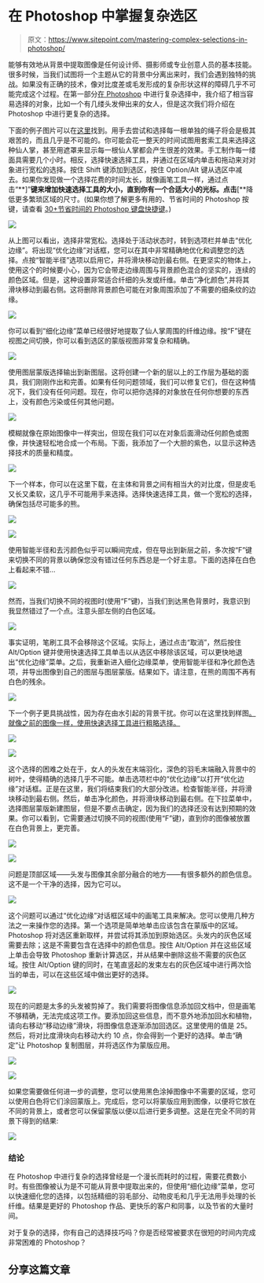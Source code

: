 # 在 Photoshop 中掌握复杂选区

> 原文：<https://www.sitepoint.com/mastering-complex-selections-in-photoshop/>

能够有效地从背景中提取图像是任何设计师、摄影师或专业创意人员的基本技能。很多时候，当我们试图将一个主题从它的背景中分离出来时，我们会遇到独特的挑战。如果没有正确的技术，像对比度差或毛发形成的复杂形状这样的障碍几乎不可能完成这个过程。在第一部分[在 Photoshop](https://www.sitepoint.com/making-complex-selections-in-photoshop/ "Making Complex Selections in Photoshop") 中进行复杂选择中，我介绍了相当容易选择的对象，比如一个有几缕头发伸出来的女人，但是这次我们将介绍在 Photoshop 中进行更复杂的选择。

下面的例子图片可以在[这里](http://www.pixmac.com/picture/bedhead+cactus/000068819167)找到。用手去尝试和选择每一根单独的绳子将会是极其艰苦的，而且几乎是不可能的。你可能会花一整天的时间试图用套索工具来选择这种仙人掌，甚至用遮罩来显示每一根仙人掌都会产生很差的效果。手工制作每一缕面具需要几个小时。相反，选择快速选择工具，并通过在区域内单击和拖动来对对象进行宽松的选择。按住 Shift 键添加到选区，按住 Option/Alt 键从选区中减去。如果你发现做一个选择花费的时间太长，就像画笔工具一样，通过点击“**]”**键来增加快速选择工具的大小，直到你有一个合适大小的光标。点击**[**降低更多繁琐区域的尺寸。(如果你想了解更多有用的、节省时间的 Photoshop 按键，请查看 [30+节省时间的 Photoshop 键盘快捷键](https://www.sitepoint.com/keys-to-better-faster-photoshop-work-30-photoshop-keyboard-shortcuts/ "Keys To Better, Faster Photoshop Work: 30+ Time-​​Saving Photoshop Keyboard Shortcuts")。)

[![](img/2b6bd8fce646c6270c4ec9ffbb389163.png)](https://www.sitepoint.com/wp-content/uploads/2012/06/Picture-15.png)

从上图可以看出，选择非常宽松。选择处于活动状态时，转到选项栏并单击“优化边缘”。将出现“优化边缘”对话框，您可以在其中非常精确地优化和调整您的选择。点按“智能半径”选项以启用它，并将滑块移动到最右侧。在更坚实的物体上，使用这个的时候要小心，因为它会带走边缘周围与背景颜色混合的坚实的，连续的颜色区域。但是，这种设置非常适合纤细的头发或纤维。单击“净化颜色”,并将其滑块移动到最右侧。这将删除背景颜色可能在对象周围添加了不需要的细条纹的边缘。

[![](img/3ace85146af20456077dd9674a6f5d9b.png)](https://www.sitepoint.com/wp-content/uploads/2012/06/Picture-22.png)

你可以看到“细化边缘”菜单已经很好地提取了仙人掌周围的纤维边缘。按“F”键在视图之间切换，你可以看到选区的蒙版视图非常复杂和精确。

[![](img/faf75d5218b775ade66e4778e76dee99.png)](https://www.sitepoint.com/wp-content/uploads/2012/06/Picture-51.png)

使用图层蒙版选择输出到新图层。这将创建一个新的层以上的工作层为基础的面具，我们刚刚作出和完善。如果有任何问题领域，我们可以修复它们，但在这种情况下，我们没有任何问题。现在，你可以把你选择的对象放在任何你想要的东西上，没有颜色污染或任何其他问题。

[![](img/3b74d4b62d48c034f586c8a40225333e.png)](https://www.sitepoint.com/wp-content/uploads/2012/06/Picture-31.png)

模糊就像在原始图像中一样突出，但现在我们可以在对象后面滑动任何颜色或图像，并快速轻松地合成一个布局。下面，我添加了一个大胆的紫色，以显示这种选择技术的质量和精度。

[![](img/d7350e709fb0bf3f0527bb7cf9247667.png)](https://www.sitepoint.com/wp-content/uploads/2012/06/Picture-4.png)

下一个样本，你可以在这里下载，在主体和背景之间有相当大的对比度，但是皮毛又长又柔软，这几乎不可能用手来选择。选择快速选择工具，做一个宽松的选择，确保包括尽可能多的熊。

[![](img/4c77bf46e976ecb7000728493c6343f4.png)](https://www.sitepoint.com/wp-content/uploads/2012/06/Screen-shot-2012-06-28-at-11.21.14-PM.png)

[![](img/2ebbaeeea40d833334d91c4a0a849895.png)](https://www.sitepoint.com/wp-content/uploads/2012/06/Screen-shot-2012-06-28-at-11.26.55-PM.png)

使用智能半径和去污颜色似乎可以瞬间完成，但在导出到新层之前，多次按“F”键来切换不同的背景以确保您没有错过任何东西总是一个好主意。下面的选择在白色上看起来不错…

[![](img/8253d6d5e14fed1e97d2661298dc39f7.png)](https://www.sitepoint.com/wp-content/uploads/2012/06/Screen-shot-2012-06-28-at-11.30.16-PM.png)

然而，当我们切换不同的视图时(使用“F”键)，当我们到达黑色背景时，我意识到我显然错过了一个点。注意头部左侧的白色区域。

[![](img/8b0949f63d5f0f38c4edf75fd7ea885d.png)](https://www.sitepoint.com/wp-content/uploads/2012/06/Screen-shot-2012-06-28-at-11.31.43-PM.png)

事实证明，笔刷工具不会移除这个区域。实际上，通过点击“取消”，然后按住 Alt/Option 键并使用快速选择工具单击以从选区中移除该区域，可以更快地退出“优化边缘”菜单。之后，我重新进入细化边缘菜单，使用智能半径和净化颜色选项，并导出图像到自己的图层与图层蒙版。结果如下。请注意，在熊的周围不再有白色的残余。

[![](img/28e285a9bec81e76e09c0613003d2164.png)](https://www.sitepoint.com/wp-content/uploads/2012/06/Screen-shot-2012-06-28-at-11.37.52-PM.png)

下一个例子更具挑战性，因为存在由水引起的背景干扰。你可以在这里找到样图[。就像之前的图像一样，使用快速选择工具进行粗略选择。](http://www.pixmac.com/picture/woman/000083320309)

[![](img/3642e1ab03ee3e1496411cf14c10219a.png)](https://www.sitepoint.com/wp-content/uploads/2012/06/Screen-shot-2012-06-28-at-9.36.35-PM.png)

[![](img/3902ef021877a541bb370c35306e361d.png)](https://www.sitepoint.com/wp-content/uploads/2012/06/Screen-shot-2012-06-28-at-9.45.39-PM.png)

这个选择的困难之处在于，女人的头发在末端羽化，深色的羽毛末端融入背景中的树叶，使得精确的选择几乎不可能。单击选项栏中的“优化边缘”以打开“优化边缘”对话框。正是在这里，我们将结束我们的大部分改进。检查智能半径，并将滑块移动到最右侧。然后，单击净化颜色，并将滑块移动到最右侧。在下拉菜单中，选择图层蒙版新建图层，但是不要点击确定，因为我们的选择还没有达到预期的效果。你可以看到，它需要通过切换不同的视图(使用“F”键)，直到你的图像被放置在白色背景上，更完善。

[![](img/59db0d7e11e4ea7bc10e76d7b4f20585.png)](https://www.sitepoint.com/wp-content/uploads/2012/06/Screen-shot-2012-06-28-at-9.57.34-PM.png)

[![](img/f1af39e840b1716e0547ed18b0b4119b.png)](https://www.sitepoint.com/wp-content/uploads/2012/06/Screen-shot-2012-06-28-at-10.05.33-PM.png)

问题是顶部区域——头发与图像其余部分融合的地方——有很多额外的颜色信息。这不是一个干净的选择，因为它可以。

[![](img/8f133107c5896fea5b3fe0bb6ac5fa54.png)](https://www.sitepoint.com/wp-content/uploads/2012/06/Screen-shot-2012-06-28-at-10.07.52-PM.png)

这个问题可以通过“优化边缘”对话框区域中的画笔工具来解决。您可以使用几种方法之一来操作您的选择。第一个选项是简单地单击应该包含在蒙版中的区域。Photoshop 将对选区重新取样，并尝试将其添加到原始选区。头发内的灰色区域需要去除；这是不需要包含在选择中的颜色信息。按住 Alt/Option 并在这些区域上单击会导致 Photoshop 重新计算选区，并从结果中删除这些不需要的灰色区域。按住 Alt/Option 键的同时，在笔直竖起的发束左右的灰色区域中进行两次恰当的单击，可以在这些区域中做出更好的选择。

[![](img/1c9f17c73568022f54a706bdb5e7ab75.png)](https://www.sitepoint.com/wp-content/uploads/2012/06/Screen-shot-2012-06-28-at-10.13.28-PM.png)

现在的问题是太多的头发被剪掉了。我们需要将图像信息添加回文档中，但是画笔不够精确，无法完成这项工作。要添加回这些信息，而不意外地添加回水和植物，请向右移动“移动边缘”滑块，将图像信息逐渐添加回选区。这里使用的值是 25。然后，将对比度滑块向右移动大约 10 点，你会得到一个更好的选择。单击“确定”让 Photoshop 复制图层，并将选区作为蒙版应用。

[![](img/d712347a08e88d0f02543691af6aa99a.png)](https://www.sitepoint.com/wp-content/uploads/2012/06/Screen-shot-2012-06-28-at-10.28.49-PM.png)

[![](img/a8d8d32d44642be959b2c0cfc8fb953c.png)](https://www.sitepoint.com/wp-content/uploads/2012/06/Screen-shot-2012-06-28-at-10.32.16-PM.png)

如果您需要做任何进一步的调整，您可以使用黑色涂掉图像中不需要的区域，您可以使用白色将它们涂回蒙版上。完成后，您可以将蒙版应用到图像，以便将它放在不同的背景上，或者您可以保留蒙版以便以后进行更多调整。这是在完全不同的背景下得到的结果:

[![](img/425f3ae8d21c423681a5b8993a6cd726.png)](https://www.sitepoint.com/wp-content/uploads/2012/06/Screen-shot-2012-06-28-at-11.46.06-PM.png)

### 结论

在 Photoshop 中进行复杂的选择曾经是一个漫长而耗时的过程，需要花费数小时。有些图像被认为是不可能从背景中提取出来的，但使用“细化边缘”菜单，您可以快速细化您的选择，以包括精细的羽毛部分、动物皮毛和几乎无法用手处理的长纤维。结果是更好的 Photoshop 作品、更快乐的客户和同事，以及节省的大量时间。

对于复杂的选择，你有自己的选择技巧吗？你是否经常被要求在很短的时间内完成非常困难的 Photoshop？

## 分享这篇文章